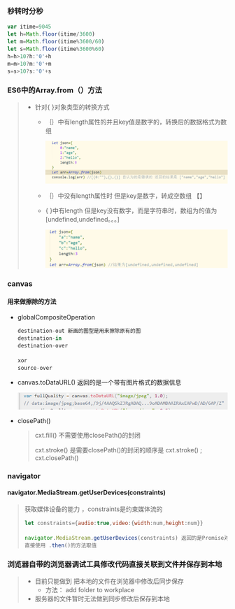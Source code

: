 ### 秒转时分秒

~~~javascript
var itime=9045
let h=Math.floor(itime/3600)
let m=Math.floor(itime%3600/60)
let s=Math.floor(itime%3600%60)
h=h>10?h:'0'+h
m=m>10?m:'0'+m
s=s>10?s:'0'+s

~~~

### ES6中的Array.from（）方法

> + 针对{ }对象类型的转换方式
>
>   + ｛｝中有length属性的并且key值是数字的，转换后的数据格式为数组
>
>     ![1575293136341](assets/1575293136341.png)
>
>   + ｛｝中没有length属性时 但是key是数字，转成空数组 【】
>
>   + { }中有length 但是key没有数字，而是字符串时，数组为的值为[undefined,undefined。。。]
>
>     ![1575293580779](assets/1575293580779.png)

### canvas

#### 用来做擦除的方法

+ globalCompositeOperation

  ~~~javascript
  destination-out 新画的图型是用来擦除原有的图
  destination-in
  destination-over 
  
  xor
  source-over 
  ~~~

+ canvas.toDataURL()  返回的是一个带有图片格式的数据信息

  ![image-20191211085242416](assets/image-20191211085242416.png)

+ closePath()

  > cxt.fill() 不需要使用closePath()的封闭
  >
  > cxt.stroke() 是需要closePath()的封闭的顺序是 cxt.stroke() ; cxt.closePath()

### navigator

#### navigator.MediaStream.getUserDevices(constraints)

> 获取媒体设备的能力 ，constraints是约束媒体流的
>
> ~~~javascript
> let constraints={audio:true,video:{width:num,height:num}}
> 
> navigator.MediaStream.getUserDevices(constraints) 返回的是Promise对象
> 直接使用 .then()的方法取值
> ~~~
>

### 浏览器自带的浏览器调试工具修改代码直接关联到文件并保存到本地

> + 目前只能做到 把本地的文件在浏览器中修改后同步保存
>   + 方法： add folder to workplace
> + 服务器的文件暂时无法做到同步修改后保存到本地